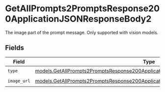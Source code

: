 # GetAllPrompts2PromptsResponse200ApplicationJSONResponseBody2

The image part of the prompt message. Only supported with vision models.


## Fields

| Field                                                                                                                                                                              | Type                                                                                                                                                                               | Required                                                                                                                                                                           | Description                                                                                                                                                                        |
| ---------------------------------------------------------------------------------------------------------------------------------------------------------------------------------- | ---------------------------------------------------------------------------------------------------------------------------------------------------------------------------------- | ---------------------------------------------------------------------------------------------------------------------------------------------------------------------------------- | ---------------------------------------------------------------------------------------------------------------------------------------------------------------------------------- |
| `type`                                                                                                                                                                             | [models.GetAllPrompts2PromptsResponse200ApplicationJSONResponseBodyItems3VersionsType](../models/getallprompts2promptsresponse200applicationjsonresponsebodyitems3versionstype.md) | :heavy_check_mark:                                                                                                                                                                 | N/A                                                                                                                                                                                |
| `image_url`                                                                                                                                                                        | [models.GetAllPrompts2PromptsResponse200ApplicationJSONResponseBodyImageURL](../models/getallprompts2promptsresponse200applicationjsonresponsebodyimageurl.md)                     | :heavy_check_mark:                                                                                                                                                                 | N/A                                                                                                                                                                                |